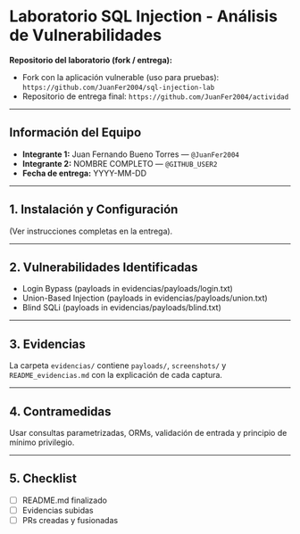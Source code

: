 # Laboratorio SQL Injection - Análisis de Vulnerabilidades

**Repositorio del laboratorio (fork / entrega):**  
- Fork con la aplicación vulnerable (uso para pruebas): `https://github.com/JuanFer2004/sql-injection-lab`  
- Repositorio de entrega final: `https://github.com/JuanFer2004/actividad`

---

## Información del Equipo
- **Integrante 1:** Juan Fernando Bueno Torres — `@JuanFer2004`  
- **Integrante 2:** NOMBRE COMPLETO — `@GITHUB_USER2`  
- **Fecha de entrega:** YYYY-MM-DD

---

## 1. Instalación y Configuración
(Ver instrucciones completas en la entrega).

---

## 2. Vulnerabilidades Identificadas
- Login Bypass (payloads in evidencias/payloads/login.txt)
- Union-Based Injection (payloads in evidencias/payloads/union.txt)
- Blind SQLi (payloads in evidencias/payloads/blind.txt)

---

## 3. Evidencias
La carpeta `evidencias/` contiene `payloads/`, `screenshots/` y `README_evidencias.md` con la explicación de cada captura.

---

## 4. Contramedidas
Usar consultas parametrizadas, ORMs, validación de entrada y principio de mínimo privilegio.

---

## 5. Checklist
- [ ] README.md finalizado
- [ ] Evidencias subidas
- [ ] PRs creadas y fusionadas
